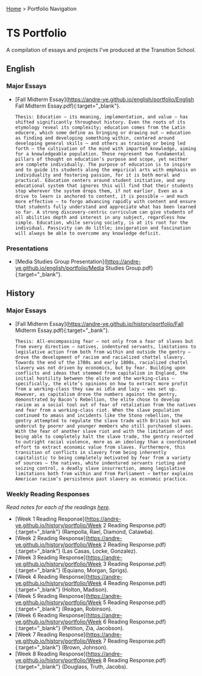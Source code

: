 [Home](https://andre-ye.github.io) > Portfolio Navigation
# TS Portfolio

A compilation of essays and projects I've produced at the Transition School.

## English
### Major Essays
- [Fall Midterm Essay](https://andre-ye.github.io/english/portfolio/English Fall Midterm Essay.pdf){:target="_blank"}.
  ```
  Thesis: Education – its meaning, implementation, and value – has shifted significantly throughout history. Even the roots of its etymology reveal its complexity; education comes from the Latin educere, which some define as bringing or drawing out – education as finding and developing something within, centered around developing general skills – and others as training or being led forth – the cultivation of the mind with imparted knowledge, aiming for a knowledgeable population. These represent two fundamental pillars of thought on education’s purpose and scope, yet neither are complete individually. The purpose of education is to inspire and to guide its students along the empirical arts with emphasis on individuality and fostering passion, for it is both moral and practical. Education centers around student initiative, and any educational system that ignores this will find that their students stop wherever the system drops them, if not earlier. Even as a drive to learn is anchored to content, it is possible – and much more effective – to forgo advancing rapidly with content and ensure that students fully understand and appreciate what has been learned so far. A strong discovery-centric curriculum can give students of all abilities depth and interest in any subject, regardless how simple. Education, while serving society, is at its root for the individual. Passivity can do little; invigoration and fascination will always be able to overcome any knowledge deficit. 
  ```
### Presentations
- [Media Studies Group Presentation](https://andre-ye.github.io/english/portfolio/Media Studies Group.pdf){:target="_blank"}.

## History
### Major Essays
- [Fall Midterm Essay](https://andre-ye.github.io/history/portfolio/Fall Midterm Essay.pdf){:target="_bank"}.
  ```
  Thesis: All-encompassing fear – not only from a fear of slaves but from every direction – natives, indentured servants, limitations to legislative action from both from within and outside the gentry – drove the development of racism and racialized chattel slavery. Towards the end of the 1700s and early 1800s, racialized chattel slavery was not driven by economics, but by fear. Building upon conflicts and ideas that stemmed from capitalism in England, the initial hostility between the elite and the working-class – specifically, the elite’s opinions on how to extract more profit from a working-class they saw as idle and lazy – was set up. However, as capitalism drove the numbers against the gentry, demonstrated by Bacon’s Rebellion, the elite chose to develop racism as a social tool out of fear of retaliation from the natives and fear from a working-class riot. When the slave population continued to amass and incidents like the Stono rebellion, the gentry attempted to regulate the slave trade with Britain but was undercut by poorer and younger members who still purchased slaves. With the fear of another slave riot and with the limitation of not being able to completely halt the slave trade, the gentry resorted to outright racial violence, more as an ideology than a coordinated effort to extract economic value from slaves. Furthermore, this transition of conflicts in slavery from being inherently capitalistic to being completely motivated by fear from a variety of sources – the natives, white indentured servants rioting and seizing control, a deadly slave insurrection, among legislative limitations both from within and from Parliament – better explains American racism’s persistence past slavery as economic practice.
  ```

### Weekly Reading Responses
*Read notes for each of the readings [here](https://andre-ye.github.io/history/history_navigation#weekly-reading-responses).*
- [Week 1 Reading Response](https://andre-ye.github.io/history/portfolio/Week 2 Reading Response.pdf){:target="_blank"} (Rampolla, Rael, Diamond, Catawba).
- [Week 2 Reading Response](https://andre-ye.github.io/history/portfolio/Week 2 Reading Response.pdf){:target="_blank"} (Las Casas, Locke, Gonzalez).
- [Week 3 Reading Response](https://andre-ye.github.io/history/portfolio/Week 3 Reading Response.pdf){:target="_blank"} (Equiano, Morgan, Sprigs).
- [Week 4 Reading Response](https://andre-ye.github.io/history/portfolio/Week 4 Reading Response.pdf){:target="_blank"} (Holton, Madison).
- [Week 5 Reading Response](https://andre-ye.github.io/history/portfolio/Week 5 Reading Response.pdf){:target="_blank"} (Reagan, Robinson).
- [Week 6 Reading Response](https://andre-ye.github.io/history/portfolio/Week 6 Reading Response.pdf){:target="_blank"} (Petition, Zia, Jacobson).
- [Week 7 Reading Response](https://andre-ye.github.io/history/portfolio/Week 7 Reading Response.pdf){:target="_blank"} (Brown, Johnson).
- [Week 8 Reading Response](https://andre-ye.github.io/history/portfolio/Week 8 Reading Response.pdf){:target="_blank"} (Douglass, Truth, Jacobs).





